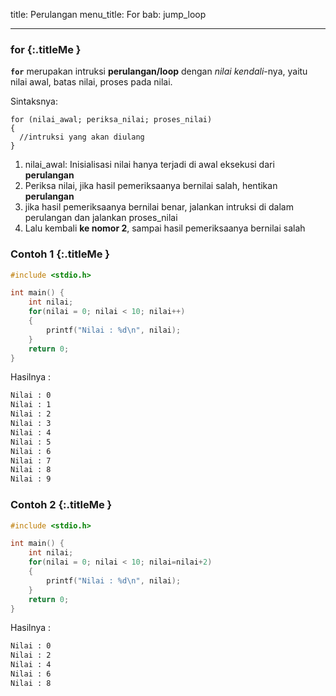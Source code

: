 title: Perulangan
menu_title: For
bab: jump_loop

---


### <i class="fa fa-info-circle"></i> for {:.titleMe }

**`for`** merupakan intruksi **perulangan/loop** dengan _nilai kendali_-nya, yaitu nilai awal, batas nilai, proses pada nilai.

Sintaksnya:

```
for (nilai_awal; periksa_nilai; proses_nilai)
{
  //intruksi yang akan diulang
}
```

1. nilai_awal: Inisialisasi nilai hanya terjadi di awal eksekusi dari **perulangan**
2. Periksa nilai, jika hasil pemeriksaanya bernilai salah, hentikan **perulangan**
3. jika hasil pemeriksaanya bernilai benar, jalankan intruksi di dalam perulangan dan jalankan proses_nilai
4. Lalu kembali **ke nomor 2**, sampai hasil pemeriksaanya bernilai salah


### <i class="fa fa-file-code-o"></i> Contoh 1 {:.titleMe }

``` c
#include <stdio.h>

int main() {
    int nilai;
    for(nilai = 0; nilai < 10; nilai++)
    {
        printf("Nilai : %d\n", nilai);
    }
    return 0;
}
```

Hasilnya :

``` bash
Nilai : 0
Nilai : 1
Nilai : 2
Nilai : 3
Nilai : 4
Nilai : 5
Nilai : 6
Nilai : 7
Nilai : 8
Nilai : 9
```



### <i class="fa fa-file-code-o"></i> Contoh 2 {:.titleMe }

``` c
#include <stdio.h>

int main() {
    int nilai;
    for(nilai = 0; nilai < 10; nilai=nilai+2)
    {
        printf("Nilai : %d\n", nilai);
    }
    return 0;
}

```

Hasilnya :

``` bash
Nilai : 0
Nilai : 2
Nilai : 4
Nilai : 6
Nilai : 8
```


